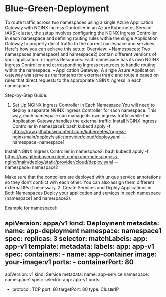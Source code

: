 # Blue-Green-Deployment

To route traffic across two namespaces using a
single Azure Application Gateway
with
NGINX Ingress Controller
in an
Azure Kubernetes Service (AKS)
cluster, the setup involves configuring the
NGINX Ingress Controller
in each namespace and defining routing rules within the single Application Gateway to properly direct traffic to the correct namespace and services.
Here's how you can achieve this setup:
Overview:
• Namespaces: Two namespaces (namespace1 and namespace2) contain different versions of your application.
• Ingress Resources: Each namespace has its own NGINX Ingress Controller and corresponding Ingress resources to handle routing within the namespace.
• Application Gateway: A single Azure Application Gateway will serve as the frontend for external traffic and route it based on rules that direct requests to the appropriate NGINX Ingress in each namespace.

Step-by-Step Guide:
1. Set Up NGINX Ingress Controller in Each Namespace
You will need to deploy a separate
NGINX Ingress Controller
for each namespace. This way, each namespace can manage its own ingress traffic while the Application Gateway handles the external traffic.
Install NGINX Ingress Controller in namespace1:
bash
kubectl apply -f https://raw.githubusercontent.com/kubernetes/ingress-nginx/main/deploy/static/provider/cloud/deploy.yaml --namespace=namespace1

Install NGINX Ingress Controller in namespace2:
bash
kubectl apply -f https://raw.githubusercontent.com/kubernetes/ingress-nginx/main/deploy/static/provider/cloud/deploy.yaml --namespace=namespace2


Make sure that the controllers are deployed with unique service annotations so they don’t conflict with each other. You can also assign them different external IPs if necessary.
2. Create Services and Deploy Applications in Both Namespaces Deploy your application and services in each namespace (namespace1 and namespace2).

Example for namespace1:

apiVersion: apps/v1
kind: Deployment
metadata:
 name: app-deployment
 namespace: namespace1
spec:
 replicas: 3
 selector:
   matchLabels:
     app: app-v1
 template:
   metadata:
     labels:
       app: app-v1
   spec:
     containers:
     - name: app-container
       image: your-image:v1
       ports:
       - containerPort: 80
---
apiVersion: v1
kind: Service
metadata:
 name: app-service
 namespace: namespace1
spec:
 selector:
   app: app-v1
 ports:
 - protocol: TCP
   port: 80
   targetPort: 80
 type: ClusterIP



